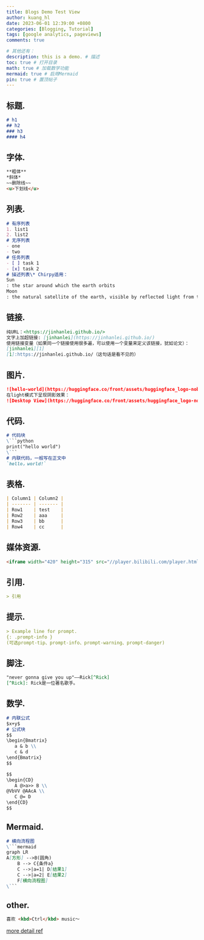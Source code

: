 ```yaml
---
title: Blogs Demo Test View
author: kuang_hl 
date: 2023-06-01 12:39:00 +0800
categories: [Blogging, Tutorial]
tags: [google analytics, pageviews]
comments: true

# 其他还有：
description: this is a demo. # 描述
toc: true # 打开目录
math: true # 加载数学功能
mermaid: true # 启用Mermaid
pin: true # 置顶帖子
---
```


## 标题.
```md
# h1
## h2
### h3
#### h4
```

## 字体.
```md
**粗体**
*斜体*
~~删除线~~
<u>下划线</u>
```

## 列表.
```md
# 有序列表
1. list1
2. list2
# 无序列表
- one
- two
# 任务列表
- [ ] task 1
- [x] task 2
# 描述列表\* Chirpy适用：
Sun
: the star around which the earth orbits
Moon
: the natural satellite of the earth, visible by reflected light from the sun
```

## 链接.
```md
纯URL：<https://jinhanlei.github.io/>
文字上加超链接: [jinhanlei](https://jinhanlei.github.io/)
使用链接变量（如果同一个链接使用很多遍，可以使用一个变量来定义该链接，犹如论文）：
[jinhanlei][1]
[1]:https://jinhanlei.github.io/（这句话是看不见的）
```

## 图片.
```md
![hello-world](https://huggingface.co/front/assets/huggingface_logo-noborder.svg)
在light模式下呈现阴影效果：
![Desktop View](https://huggingface.co/front/assets/huggingface_logo-noborder.svg){: .shadow}
```

## 代码.
```md
# 代码块
\```python
print("hello world")
\```
# 内联代码，一般写在正文中
`hello，world!`
```

## 表格.
```md
| Column1 | Column2 |
| ------- | ------- |
| Row1    | test    |
| Row2    | aaa     |
| Row3    | bb      |
| Row4    | cc      |
```

## 媒体资源.
```md
<iframe width="420" height="315" src="//player.bilibili.com/player.html?aid=80433022&bvid=BV1GJ411x7h7&cid=137649199&page=1" frameborder="0" allowfullscreen></iframe>
```


## 引用.
```md
> 引用
```

## 提示.
```md
> Example line for prompt.
{: .prompt-info }
(可选prompt-tip、prompt-info、prompt-warning、prompt-danger)
```

## 脚注.
```md
"never gonna give you up"——Rick[^Rick]
[^Rick]: Rick是一位著名歌手。
```

## 数学.
```md
# 内联公式
$x+y$
# 公式块
$$
\begin{Bmatrix}
   a & b \\
   c & d
\end{Bmatrix}
$$

$$
\begin{CD}
   A @>a>> B \\
@VbVV @AAcA \\
   C @= D
\end{CD}
$$
```

## Mermaid.
```md
# 横向流程图
\```mermaid
graph LR
A[方形] -->B(圆角)
    B --> C{条件a}
    C -->|a=1| D[结果1]
    C -->|a=2| E[结果2]
    F[横向流程图]
\```
```

## other.
```md
喜欢 <kbd>Ctrl</kbd> music～
```
<!--
<meting-js
	server="netease"
	type="playlist"
	id="60198">
</meting-js>
-->
<meting-js 
	server="netease" 
	type="playlist" 
	id="5393777464"
	fixed="true" 
	autoplay="true"
	loop="all"
	order="random"
	preload="auto"
	list-folded="ture"
	lrc-type="1"
	mutex="true">
</meting-js>


[more detail ref](http://jekyllcn.com/docs/posts/)

